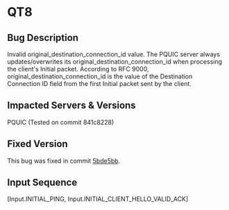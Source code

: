 # QT8

## Bug Description
Invalid original_destination_connection_id value. The PQUIC server always updates/overwrites its original_destination_connection_id when processing the client's Initial packet. According to RFC 9000, original_destination_connection_id is the value of the Destination Connection ID field from the first Initial packet sent by the client.

## Impacted Servers & Versions
PQUIC (Tested on commit 841c8228)

## Fixed Version
This bug was fixed in commit [5bde5bb](https://github.com/p-quic/pquic/commit/5bde5bb5534ae3fc233547b2db88f418fceff170).

## Input Sequence
[Input.INITIAL_PING, Input.INITIAL_CLIENT_HELLO_VALID_ACK]
